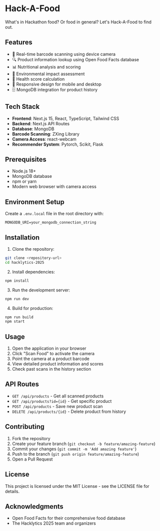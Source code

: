 # Hack-A-Food

What's in Hackathon food? Or food in general? Let's Hack-A-Food to find out.

## Features

- 📸 Real-time barcode scanning using device camera
- 🔍 Product information lookup using Open Food Facts database
- 📊 Nutritional analysis and scoring
- 🌱 Environmental impact assessment
- 💚 Health score calculation
- 📱 Responsive design for mobile and desktop
- 🗄️ MongoDB integration for product history

## Tech Stack

- **Frontend**: Next.js 15, React, TypeScript, Tailwind CSS
- **Backend**: Next.js API Routes
- **Database**: MongoDB
- **Barcode Scanning**: ZXing Library
- **Camera Access**: react-webcam
- **Recommender System**: Pytorch, Scikit, Flask

## Prerequisites

- Node.js 18+ 
- MongoDB database
- npm or yarn
- Modern web browser with camera access

## Environment Setup

Create a `.env.local` file in the root directory with:

```env
MONGODB_URI=your_mongodb_connection_string
```

## Installation

1. Clone the repository:
```bash
git clone <repository-url>
cd hacklytics-2025
```

2. Install dependencies:
```bash
npm install
```

3. Run the development server:
```bash
npm run dev
```

4. Build for production:
```bash
npm run build
npm start
```

## Usage

1. Open the application in your browser
2. Click "Scan Food" to activate the camera
3. Point the camera at a product barcode
4. View detailed product information and scores
5. Check past scans in the history section

## API Routes

- `GET /api/products` - Get all scanned products
- `GET /api/products?id={id}` - Get specific product
- `POST /api/products` - Save new product scan
- `DELETE /api/products/{id}` - Delete product from history

## Contributing

1. Fork the repository
2. Create your feature branch (`git checkout -b feature/amazing-feature`)
3. Commit your changes (`git commit -m 'Add amazing feature'`)
4. Push to the branch (`git push origin feature/amazing-feature`)
5. Open a Pull Request

## License

This project is licensed under the MIT License - see the LICENSE file for details.

## Acknowledgments

- Open Food Facts for their comprehensive food database
- The Hacklytics 2025 team and organizers
